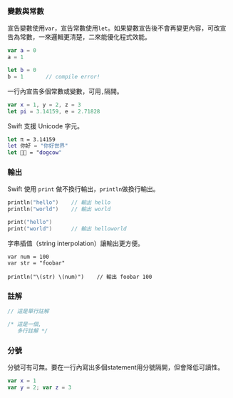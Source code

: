 ### 變數與常數

宣告變數使用`var`，宣告常數使用`let`。如果變數宣告後不會再變更內容，可改宣告為常數，一來邏輯更清楚，二來能優化程式效能。
```swift
var a = 0
a = 1

let b = 0
b = 1       // compile error!
```

一行內宣告多個常數或變數，可用`,`隔開。
```swift
var x = 1, y = 2, z = 3
let pi = 3.14159, e = 2.71828
```

Swift 支援 Unicode 字元。
```swift
let π = 3.14159
let 你好 = "你好世界"
let 🐶🐮 = "dogcow"
```

### 輸出

Swift 使用 `print` 做不換行輸出，`println`做換行輸出。
```swift
println("hello")    // 輸出 hello
println("world")    // 輸出 world

print("hello")
print("world")      // 輸出 helloworld
```

字串插值（string interpolation）讓輸出更方便。
```swfit
var num = 100
var str = "foobar"

println("\(str) \(num)")    // 輸出 foobar 100
```

### 註解

```swift
// 這是單行註解

/* 這是一個,
   多行註解 */
```

### 分號

分號可有可無。要在一行內寫出多個statement用分號隔開，但會降低可讀性。
```swift
var x = 1
var y = 2; var z = 3
```
